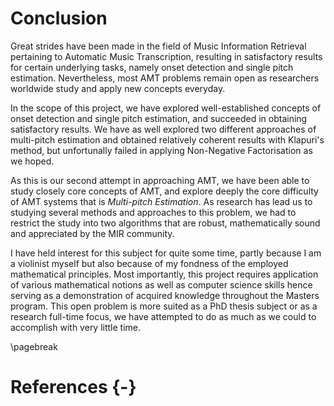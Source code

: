 # Conclusion

Great strides have been made in the field of Music Information
Retrieval pertaining to Automatic Music Transcription,
resulting in satisfactory results for certain underlying
tasks, namely onset detection and single pitch estimation.
Nevertheless, most AMT problems remain open as researchers
worldwide study and apply new concepts everyday.

In the scope of this project, we have explored well-established concepts
of onset detection and single pitch estimation, and succeeded in obtaining
satisfactory results.
We have as well explored two different approaches of multi-pitch estimation
and obtained relatively coherent results with Klapuri's method,
but unfortunally failed in applying Non-Negative Factorisation
as we hoped. 

As this is our second attempt in approaching AMT,
we have been able to study closely core concepts of AMT,
and explore deeply the core difficulty of AMT systems
that is *Multi-pitch Estimation*.
As research has lead us to studying several methods and approaches
to this problem, we had to restrict the study into two algorithms
that are robust, mathematically sound and appreciated by the MIR community.

I have held interest for this subject for quite some time,
partly because I am a violinist myself but also because
of my fondness of the employed mathematical principles.
Most importantly, this project requires application of various
mathematical notions as well as computer science skills
hence serving as a demonstration of acquired knowledge
throughout the Masters program.
This open problem is more suited as a PhD thesis subject or
as a research full-time focus, we have attempted to do as much
as we could to accomplish with very little time.


\pagebreak

# References {-}